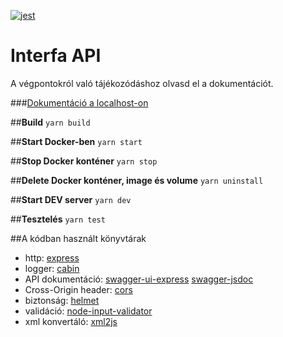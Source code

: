 [![jest](https://jestjs.io/img/jest-badge.svg)](https://github.com/facebook/jest)

# Interfa API

A végpontokról való tájékozódáshoz olvasd el a dokumentációt.

###[Dokumentáció a localhost-on](http://localhost/api/docs)

##**Build**
`yarn build`

##**Start Docker-ben**
`yarn start`

##**Stop Docker konténer**
`yarn stop`

##**Delete Docker konténer, image és volume**
`yarn uninstall`

##**Start DEV server**
`yarn dev`

##**Tesztelés**
`yarn test`

##A kódban használt könyvtárak

- http: [express](https://openbase.com/js/express)
- logger: [cabin](https://openbase.com/js/cabin)
- API dokumentáció: [swagger-ui-express](https://openbase.com/js/swagger-ui-express) [swagger-jsdoc](https://openbase.com/js/swagger-jsdoc)
- Cross-Origin header: [cors](https://openbase.com/js/cors)
- biztonság: [helmet](https://openbase.com/js/helmet)
- validáció: [node-input-validator](https://openbase.com/js/node-input-validator)
- xml konvertáló: [xml2js](https://openbase.com/js/xml2js)
